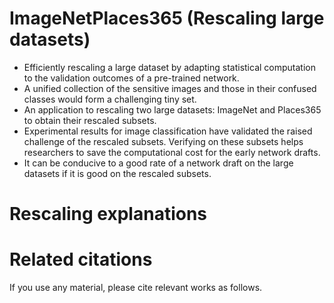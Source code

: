 # ImageNetPlaces365 (Rescaling large datasets)
* Efficiently rescaling a large dataset by adapting statistical
computation to the validation outcomes of a pre-trained network.
* A unified collection of the sensitive images and those in
their confused classes would form a challenging tiny set.
* An application to rescaling two large datasets: ImageNet
and Places365 to obtain their rescaled subsets.
* Experimental results for image classification have validated
the raised challenge of the rescaled subsets. Verifying on
these subsets helps researchers to save the computational
cost for the early network drafts.
* It can be conducive to a good rate of a network draft on the
large datasets if it is good on the rescaled subsets.
# Rescaling explanations

# Related citations
If you use any material, please cite relevant works as follows.
